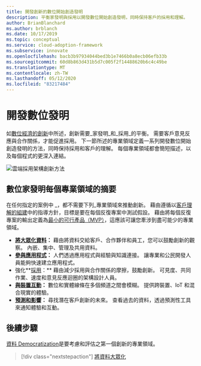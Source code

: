 ```yaml
---
title: 開發創新的數位開始創造發明
description: 平衡家發明與採用以開發數位開始創造發明，同時保持客戶的採用和理解。
author: BrianBlanchard
ms.author: brblanch
ms.date: 10/17/2019
ms.topic: conceptual
ms.service: cloud-adoption-framework
ms.subservice: innovate
ms.openlocfilehash: bacb3b97934044bed3b1e7466b0a8ecb06efb33b
ms.sourcegitcommit: 60d8b863d431b5d7c005f2f14488620b6c4c49be
ms.translationtype: MT
ms.contentlocale: zh-TW
ms.lasthandoff: 05/12/2020
ms.locfileid: "83217484"
---
```

# <a name="develop-digital-inventions"></a>開發數位發明

如[數位經濟的創新](./index.md)中所述，創新需要_家發明_和_採用_的平衡。 需要客戶意見反應與合作關係，才能促進採用。 下一節所述的專業領域定義一系列開發數位開始創造發明的方法，同時保持採用和客戶的理解。 每個專業領域都會簡短描述，以及每個程式的更深入連結。

![雲端採用架構創新方法](../../_images/innovate/innovate-methodology.png)

## <a name="summary-of-each-discipline-of-digital-invention"></a>數位家發明每個專業領域的摘要

在任何指定的案例中 _，都不需要下列_專業領域來推動創新。 藉由遵循以[客戶理解的組建](./build.md)中的指導方針，目標是要在每個反復專案中測試假設。 藉由將每個反復專案的輸出定義為[最小的可行產品（MVP）](../../govern/policy-compliance/index.md)，這應該可讓您牽涉到盡可能少的專業領域。

- **[將大眾化資料](./data.md)：** 藉由將資料交給客戶、合作夥伴和員工，您可以鼓勵創新的觀察。 內嵌、集中、管理及共用資料。
- **[參與應用程式](./apps.md)：** 人們透過應用程式與經驗與知識連接。 讓專業和公民開發人員能夠快速建立應用程式。
- 強化**[採用](./ci-cd.md)：** 藉由減少採用與合作關係的摩擦，鼓勵創新。 可見度、共同作業、速度和意見反應迴圈的架構設計人員。
- **[與裝置互動](./devices.md)：** 數位和實體線條在多個頻道之間會模糊。 提供跨裝置、IoT 和混合現實的體驗。
- **[預測和影響](./predict.md)：** 尋找潛在客戶創新的未來。 查看過去的資料，透過預測性工具來通知體驗和互動。

## <a name="next-steps"></a>後續步驟

[資料 Democratization](./data.md)是要考慮和評估之第一個創新的專業領域。

> [!div class="nextstepaction"]
> [將資料大眾化](./data.md)

